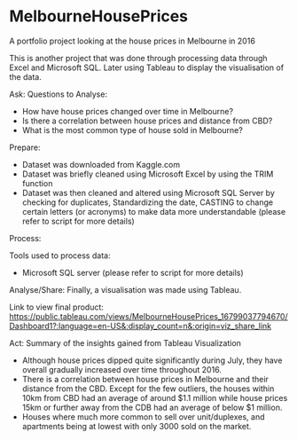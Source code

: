 # MelbourneHousePrices
A portfolio project looking at the house prices in Melbourne in 2016 

This is another project that was done through processing data through Excel and Microsoft SQL. Later using Tableau to display the visualisation of the data.

Ask: Questions to Analyse:
- How have house prices changed over time in Melbourne?
- Is there a correlation between house prices and distance from CBD?
- What is the most common type of house sold in Melbourne?

Prepare:
- Dataset was downloaded from Kaggle.com
- Dataset was briefly cleaned using Microsoft Excel by using the TRIM function
- Dataset was then cleaned and altered using Microsoft SQL Server by checking for duplicates, Standardizing the date, CASTING to change certain letters (or acronyms) to make data more understandable (please refer to script for more details)

Process: 

Tools used to process data:
- Microsoft SQL server (please refer to script for more details)

Analyse/Share: Finally, a visualisation was made using Tableau. 

Link to view final product: https://public.tableau.com/views/MelbourneHousePrices_16799037794670/Dashboard1?:language=en-US&:display_count=n&:origin=viz_share_link

Act: Summary of the insights gained from Tableau Visualization
- Although house prices dipped quite significantly during July, they have overall gradually increased over time throughout 2016.
- There is a correlation between house prices in Melbourne and their distance from the CBD. Except for the few outliers, the houses within 10km from CBD had an average of around $1.1 million while house prices 15km or further away from the CDB had an average of below $1 million.
- Houses where much more common to sell over unit/duplexes, and apartments being at lowest with only 3000 sold on the market.
